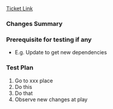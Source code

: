 [Ticket Link](https://example.com)
### Changes Summary

### Prerequisite for testing if any
- E.g. Update to get new dependencies

### Test Plan
1. Go to xxx place
2. Do this
3. Do that
4. Observe new changes at play
